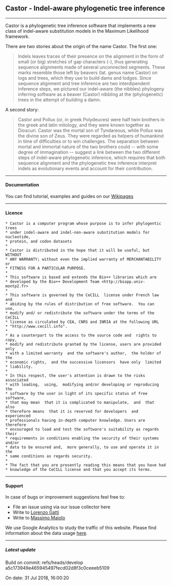 ## Castor - Indel-aware phylogenetic tree inference

----

Castor is a phylogenetic tree inference software that implements a new class of
indel-aware substitution models in the Maximum Likelihood framework.

There are two stories about the origin of the name Castor. The first one:

> Indels leaves traces of their presence on the alignment in the form of small (or big)
> stretches of gap characters (-), thus generating sequence alignments made of several
> unconnected segments. These marks resemble those left by beavers (lat. genus name Castor)
> on logs and trees, which they use to build dams and lodges. Since sequence
> alignment and tree inference are two interdipendent inference steps, we pictured
> our indel-aware (the nibbles) phylogeny inferring software as a beaver (Castor)
> nibbling at the (phylogenetic) trees in the attempt of building a damn.

A second story:

> Castor and Pollux (or, in greek Polydeuces) were half twin brothers in the greek and latin
> mitology, and they were known together as Dioscuri. Castor was the mortal son of Tyndareous,
> while Pollux was the divine son of Zeus. They were regarded as helpers of humankind in time
> of difficulties or to win challenges. The separation between mortal and immortal nature
> of the two brothers could -- with some degree of immagination -- suggest a link between the two
> different steps of indel-aware phylogenetic inference, which requires that both sequence
> alignment and the phylogenetic tree inference interpret indels as evolutionary events and
> account for their contribution.


----
#### Documentation

You can find tutorial, examples and guides on our [Wikipages](https://bitbucket.org/lorenzogatti89/castor/wiki)

----
#### Licence
    * Castor is a computer program whose purpose is to infer phylogentic trees
    * under indel-aware and indel-non-aware substitution models for nucleotide,
    * protein, and codon datasets
    *
    * Castor is distributed in the hope that it will be useful, but WITHOUT
    * ANY WARRANTY; without even the implied warranty of MERCHANTABILITY or
    * FITNESS FOR A PARTICULAR PURPOSE.
    *
    * This software is based and extends the Bio++ libraries which are
    * developed by the Bio++ Development Team <http://biopp.univ-montp2.fr>
    *
    * This software is governed by the CeCILL  license under French law and
    * abiding by the rules of distribution of free software.  You can  use,
    * modify and/ or redistribute the software under the terms of the CeCILL
    * license as circulated by CEA, CNRS and INRIA at the following URL
    * "http://www.cecill.info".
    *
    * As a counterpart to the access to the source code and  rights to copy,
    * modify and redistribute granted by the license, users are provided only
    * with a limited warranty  and the software's author,  the holder of the
    * economic rights,  and the successive licensors  have only  limited
    * liability.
    *
    * In this respect, the user's attention is drawn to the risks associated
    * with loading,  using,  modifying and/or developing or reproducing the
    * software by the user in light of its specific status of free software,
    * that may mean  that it is complicated to manipulate,  and  that  also
    * therefore means  that it is reserved for developers  and  experienced
    * professionals having in-depth computer knowledge. Users are therefore
    * encouraged to load and test the software's suitability as regards their
    * requirements in conditions enabling the security of their systems and/or
    * data to be ensured and,  more generally, to use and operate it in the
    * same conditions as regards security.
    *
    * The fact that you are presently reading this means that you have had
    * knowledge of the CeCILL license and that you accept its terms.


----
#### Support
In case of bugs or improvement suggestions feel free to:
- File an issue using via our issue collector here
- Write to [Lorenzo Gatti](mailto:lorenzo.gatti@alumni.ethz.ch)
- Write to [Massimo Maiolo](mailto:massimo.maiolo@zhaw.ch)


We use Google Analytics to study the traffic of this website. Please find information about the data usage [here](https://policies.google.com/technologies/partner-sites?hl=en).

----
##### Latest update
Build on commit: refs/heads/develop a5c173949e465945497fecd02d8f3c0ceeeb5109

On date: 31 Jul 2018, 16:00:20

